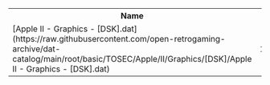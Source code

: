 <table>
<tr><th>Name</th><th>Size</th></tr>
<tr><td>
[Apple II - Graphics - [DSK].dat](https://raw.githubusercontent.com/open-retrogaming-archive/dat-catalog/main/root/basic/TOSEC/Apple/II/Graphics/[DSK]/Apple II - Graphics - [DSK].dat)
</td><td>16494</td></tr>
</table>
